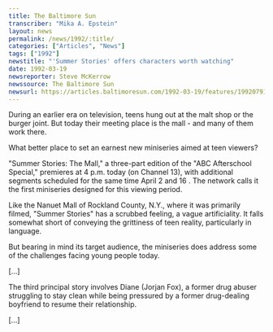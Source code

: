 ```yaml
---
title: The Baltimore Sun
transcriber: "Mika A. Epstein"
layout: news
permalink: /news/1992/:title/
categories: ["Articles", "News"]
tags: ["1992"]
newstitle: "'Summer Stories' offers characters worth watching"
date: 1992-03-19
newsreporter: Steve McKerrow
newssource: The Baltimore Sun
newsurl: https://articles.baltimoresun.com/1992-03-19/features/1992079104_1_summer-stories-mall-miniseries
---
```


During an earlier era on television, teens hung out at the malt shop or the burger joint. But today their meeting place is the mall - and many of them work there.

What better place to set an earnest new miniseries aimed at teen viewers?

"Summer Stories: The Mall," a three-part edition of the "ABC Afterschool Special," premieres at 4 p.m. today (on Channel 13), with additional segments scheduled for the same time April 2 and 16 . The network calls it the first miniseries designed for this viewing period.

Like the Nanuet Mall of Rockland County, N.Y., where it was primarily filmed, "Summer Stories" has a scrubbed feeling, a vague artificiality. It falls somewhat short of conveying the grittiness of teen reality, particularly in language.

But bearing in mind its target audience, the miniseries does address some of the challenges facing young people today.

[...]

The third principal story involves Diane (Jorjan Fox), a former drug abuser struggling to stay clean while being pressured by a former drug-dealing boyfriend to resume their relationship.

[...]
